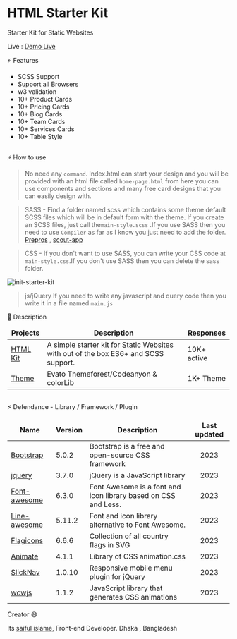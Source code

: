 # HTML Starter Kit

Starter Kit for Static Websites

Live : <a href="https://sai4ul.github.io/init-html-starter-kit/" target="_blank">Demo Live</a>

⚡ Features

- SCSS Support
- Support all Browsers
- w3 validation
- 10+ Product Cards
- 10+ Pricing Cards
- 10+ Blog Cards 
- 10+ Team Cards
- 10+ Services Cards
- 10+ Table Style
##


⚡ How to use 

> No need any `command`. Index.html can start your design and you will be provided with an html file called `home-page.html` from here you can use components and sections and many free card designs that you can easily design with.

> SASS - 
 Find a folder named scss which contains some theme default SCSS files which will be in default form with the theme. If you create an SCSS files, just call the`main-style.scss` .If you use SASS then you need to use `Compiler` as far as I know you just need to add the folder. <a href="https://prepros.io/">Prepros</a> ,  <a href="https://scout-app.io/">scout-app</a>

> CSS - 
If you don't want to use SASS, you can write your CSS code at `main-style.css`.If you don't use SASS then you can delete the sass folder.
<img src="https://prnt.sc/OG13RbNfe6nh" alt="init-starter-kit">

> js/jQuery
If you need to write any javascript and query code then you write it in a file named `main.js`






🚀 Description
<table>
  <thead align="center">
    <tr border: none;>
      <td><b>Projects</b></td>
      <td><b>Description</b></td>
      <td><b>Responses</b></td>
    </tr>
  </thead>
  <tbody>
    <tr>
      <td><a href="#" target="_blank">HTML Kit</a></td>
      <td>A simple starter kit for Static Websites with out of the box ES6+ and SCSS support.</td>
      <td>10K+ active</td>
    </tr>
    <tr>
      <td><a href="#" target="_blank">Theme</a></td>
      <td>Evato Themeforest/Codeanyon & colorLib</td>
      <td>1K+ Theme</td>
    </tr>

    
  </tbody>
</table>

##

⚡ Defendance - Library / Framework / Plugin

<table>
  <thead align="center">
    <tr border: none;>
      <td><b>Name</b></td>
      <td><b>Version</b></td>
      <td><b>Description</b></td>
      <td><b>Last updated</b></td>
    </tr>
  </thead>
  <tbody>
    <tr>
      <td><a href="https://getbootstrap.com" target="_blank">Bootstrap</a></td>
      <td>5.0.2</td>
      <td>Bootstrap is a free and open-source CSS framework</td>
      <td align="center">2023</td>
    </tr>
    <tr>
      <td><a href="https://jquery.com/download" target="_blank">jquery</a></td>
      <td>3.7.0</td>
      <td>jQuery is a JavaScript library</td>
      <td align="center"> 2023</td>
    </tr>
    <tr>
      <td><a href="https://fontawesome.com" target="_blank">Font-awesome</a></td>
      <td>6.3.0</td>
      <td>Font Awesome is a font and icon library based on CSS and Less.</td>
      <td align="center"> 2023</td>
    </tr>
    <tr>
      <td><a href="https://fontawesome.com" target="_blank">Line-awesome</a></td>
      <td>5.11.2</td>
      <td>Font and icon library alternative to Font Awesome.</td>
      <td align="center"> 2023</td>
    </tr>
    <tr>
      <td><a href="https://flagicons.lipis.dev" target="_blank">Flagicons</a></td>
      <td>6.6.6</td>
      <td>Collection of all country flags in SVG</td>
      <td align="center"> 2023</td>
    </tr>
    <tr>
      <td><a href="https://animate.style" target="_blank">Animate</a></td>
      <td>4.1.1</td>
      <td>Library of CSS animation.css</td>
      <td align="center"> 2023</td>
    </tr>
    <tr>
      <td><a href="https://computerwolf.github.io/SlickNav" target="_blank">SlickNav</a></td>
      <td>1.0.10</td>
      <td>Responsive mobile menu plugin for jQuery</td>
      <td align="center"> 2023</td>
    </tr>
    <tr>
      <td><a href="https://wowjs.uk/" target="_blank">wowjs</a></td>
      <td>1.1.2</td>
      <td>JavaScript library that generates CSS animations</td>
      <td align="center"> 2023</td>
    </tr>

    
  </tbody>
</table>


Creator 😄

Its <a href="https://sai4ul.com" target="_blank"> saiful islame</a>, Front-end Developer.
Dhaka , Bangladesh

